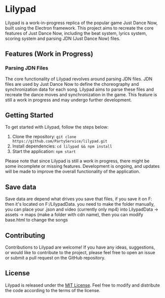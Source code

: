 # Lilypad

Lilypad is a work-in-progress replica of the popular game Just Dance Now, built using the Electron framework. This project aims to recreate the core features of Just Dance Now, including the beat system, lyrics system, scoring system and parsing JDN (Just Dance Now) files.

## Features (Work in Progress)

### Parsing JDN Files
The core functionality of Lilypad revolves around parsing JDN files. JDN files are used by Just Dance Now to define the choreography and synchronization data for each song. Lilypad aims to parse these files and recreate the dance moves and synchronization in the game. This feature is still a work in progress and may undergo further development.

## Getting Started
To get started with Lilypad, follow the steps below:

1. Clone the repository: `git clone https://github.com/PartyService/lilypad.git`
2. Install dependencies: `cd lilypad && npm install`
3. Start the application: `npm start`

Please note that since Lilypad is still a work in progress, there might be some incomplete or missing features. Development is ongoing, and updates will be made to improve the overall functionality of the application.

## Save data
Save data are depend what drives you save that files, if you save it on F: then it's located on F:/LilypadData. you need to make the folder manually, you can place your .json and video (currently only mp4) into LilypadData -> assets -> maps (make a folder with cdn name), then you can modify base.html to change the songs

## Contributing
Contributions to Lilypad are welcome! If you have any ideas, suggestions, or would like to contribute to the project, please feel free to open an issue or submit a pull request on the GitHub repository.

## License
Lilypad is released under the [MIT License](https://opensource.org/licenses/MIT). Feel free to modify and distribute the code according to the terms of the license.